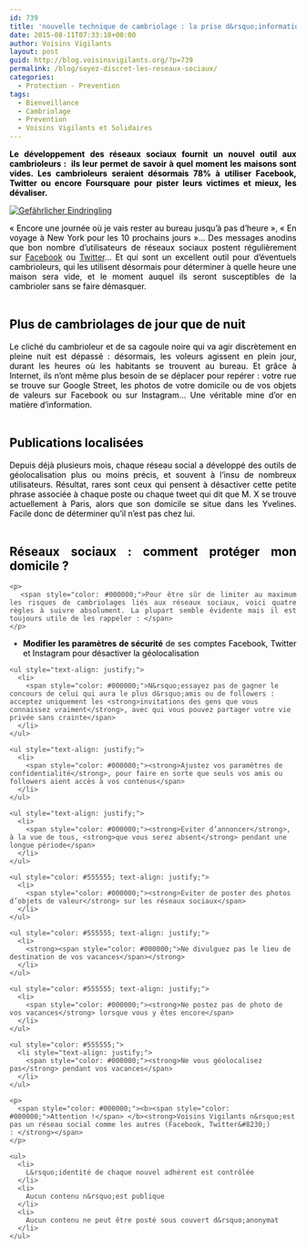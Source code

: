 ```yaml
---
id: 739
title: 'nouvelle technique de cambriolage : la prise d&rsquo;informations sur les réseaux sociaux !'
date: 2015-08-11T07:33:18+00:00
author: Voisins Vigilants
layout: post
guid: http://blog.voisinsvigilants.org/?p=739
permalink: /blog/soyez-discret-les-reseaux-sociaux/
categories:
  - Protection - Prevention
tags:
  - Bienveillance
  - Cambriolage
  - Prevention
  - Voisins Vigilants et Solidaires
---
```

<p style="text-align: justify;">
  <strong style="color: #000000;">Le développement des réseaux sociaux fournit un nouvel outil aux cambrioleurs :  ils leur permet de savoir à quel moment les maisons sont vides. Les cambrioleurs seraient désormais 78% à utiliser Facebook, Twitter ou encore Foursquare pour pister leurs victimes et mieux, les dévaliser.</strong>
</p>

<p style="text-align: justify;">
  <a href="./../../images/2015/08/cambrioleur.jpg"><img class="aligncenter size-full wp-image-740" src="./../../images/2015/08/cambrioleur.jpg" alt="Gefährlicher Eindringling" /></a>
</p>

<div class="im" style="color: #444444; text-align: justify;">
  <span style="color: #000000;">« Encore une journée où je vais rester au bureau jusqu’à pas d’heure », « En voyage à New York pour les 10 prochains jours »&#8230; Des messages anodins que bon nombre d’utilisateurs de réseaux sociaux postent régulièrement sur <a href="http://www.facebook.com">Facebook</a> ou <a href="http://www.twitter.com">Twitter</a>&#8230; Et qui sont un excellent outil pour d’éventuels cambrioleurs, qui les utilisent désormais pour déterminer à quelle heure une maison sera vide, et le moment auquel ils seront susceptibles de la cambrioler sans se faire démasquer. </span>
</div>

<div class="im" style="color: #444444; text-align: justify;">
  <span style="color: #ffffff;">salut</span>
</div>

<h2 class="im" style="color: #444444; text-align: justify;">
  <strong><span style="color: #000000;">Plus de cambriolages de jour que de nuit</span></strong>
</h2>

<div class="im" style="color: #444444; text-align: justify;">
  <span style="color: #000000;">Le cliché du cambrioleur et de sa cagoule noire qui va agir discrètement en pleine nuit est dépassé : désormais, les voleurs agissent en plein jour, durant les heures où les habitants se trouvent au bureau. Et grâce à Internet, ils n’ont même plus besoin de se déplacer pour repérer : votre rue se trouve sur Google Street, les photos de votre domicile ou de vos objets de valeurs sur Facebook ou sur Instagram&#8230; Une véritable mine d’or en matière d’information.</span>
</div>

<div class="im" style="color: #444444; text-align: justify;">
  <span style="color: #ffffff;">salut</span>
</div>

<h2 class="im" style="color: #444444; text-align: justify;">
  <strong><span style="color: #000000;">Publications localisées</span></strong>
</h2>

<div class="yj6qo ajU" style="color: #444444;">
  <div class="im" style="text-align: justify;">
    <span style="color: #000000;">Depuis déjà plusieurs mois, chaque réseau social a développé des outils de géolocalisation plus ou moins précis, et souvent à l’insu de nombreux utilisateurs. Résultat, rares sont ceux qui pensent à désactiver cette petite phrase associée à chaque poste ou chaque tweet qui dit que M. X se trouve actuellement à Paris, alors que son domicile se situe dans les Yvelines. Facile donc de déterminer qu’il n’est pas chez lui. </span>
  </div>
  
  <div class="im" style="text-align: justify;">
    <span style="color: #ffffff;">salut</span>
  </div>
  
  <div class="im" style="text-align: justify;">
    <h2 class="im">
      <strong><span style="color: #000000;">Réseaux sociaux : comment protéger mon domicile ?</span></strong>
    </h2>
    
    <p>
      <span style="color: #000000;">Pour être sûr de limiter au maximum les risques de cambriolages liés aux réseaux sociaux, voici quatre règles à suivre absolument. La plupart semble évidente mais il est toujours utile de les rappeler : </span>
    </p>
  </div>
  
  <div class="im">
    <ul style="text-align: justify;">
      <li>
        <span style="color: #000000;"><strong>Modifier les paramètres de sécurité</strong> de ses comptes Facebook, Twitter et Instagram pour désactiver la géolocalisation</span>
      </li>
    </ul>
    
    <ul style="text-align: justify;">
      <li>
        <span style="color: #000000;">N&rsquo;essayez pas de gagner le concours de celui qui aura le plus d&rsquo;amis ou de followers : acceptez uniquement les <strong>invitations des gens que vous connaissez vraiment</strong>, avec qui vous pouvez partager votre vie privée sans crainte</span>
      </li>
    </ul>
    
    <ul style="text-align: justify;">
      <li>
        <span style="color: #000000;"><strong>Ajustez vos paramètres de confidentialité</strong>, pour faire en sorte que seuls vos amis ou followers aient accès à vos contenus</span>
      </li>
    </ul>
    
    <ul style="text-align: justify;">
      <li>
        <span style="color: #000000;"><strong>Eviter d’annoncer</strong>, à la vue de tous, <strong>que vous serez absent</strong> pendant une longue période</span>
      </li>
    </ul>
    
    <ul style="color: #555555; text-align: justify;">
      <li>
        <span style="color: #000000;"><strong>Eviter de poster des photos d’objets de valeur</strong> sur les réseaux sociaux</span>
      </li>
    </ul>
    
    <ul style="color: #555555; text-align: justify;">
      <li>
        <strong><span style="color: #000000;">Ne divulguez pas le lieu de destination de vos vacances</span></strong>
      </li>
    </ul>
    
    <ul style="color: #555555; text-align: justify;">
      <li>
        <span style="color: #000000;"><strong>Ne postez pas de photo de vos vacances</strong> lorsque vous y êtes encore</span>
      </li>
    </ul>
    
    <ul style="color: #555555;">
      <li style="text-align: justify;">
        <span style="color: #000000;"><strong>Ne vous géolocalisez pas</strong> pendant vos vacances</span>
      </li>
    </ul>
    
    <p>
      <span style="color: #000000;"><b><span style="color: #000000;">Attention !</span> </b><strong>Voisins Vigilants n&rsquo;est pas un réseau social comme les autres (Facebook, Twitter&#8230;) : </strong></span>
    </p>
    
    <ul>
      <li>
        L&rsquo;identité de chaque nouvel adhérent est contrôlée
      </li>
      <li>
        Aucun contenu n&rsquo;est publique
      </li>
      <li>
        Aucun contenu ne peut être posté sous couvert d&rsquo;anonymat
      </li>
    </ul>
  </div>
</div>
